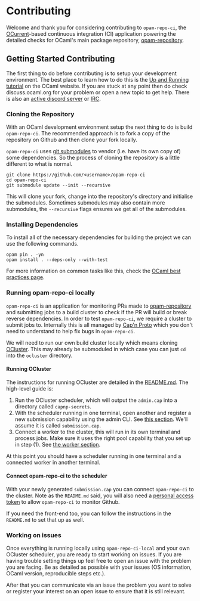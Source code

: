 # Contributing

Welcome and thank you for considering contributing to `opam-repo-ci`, the [OCurrent][]-based continuous integration (CI) application powering the detailed checks for OCaml's main package repository, [opam-repository][].

## Getting Started Contributing

The first thing to do before contributing is to setup your development environment. The best place to learn how to do this is the [Up and Running tutorial](https://v3.ocaml.org/docs/up-and-running) on the OCaml website. If you are stuck at any point then do check discuss.ocaml.org for your problem or open a new topic to get help. There is also an [active discord server](https://discord.gg/cCYQbqN) or [IRC](irc://irc.libera.chat/#ocaml).

### Cloning the Repository

With an OCaml development environment setup the next thing to do is build `opam-repo-ci`. The recommended approach is to fork a copy of the repository on Github and then clone your fork locally. 

`opam-repo-ci` uses [git submodules](https://www.atlassian.com/git/tutorials/git-submodule) to vendor (i.e. have its own copy of) some dependencies. So the process of cloning the repository is a little different to what is normal.

```
git clone https://github.com/<username>/opam-repo-ci
cd opam-repo-ci
git submodule update --init --recursive
```

This will clone your fork, change into the repository's directory and initialise the submodules. Sometimes submodules may also contain more submodules, the `--recursive` flags ensures we get all of the submodules.

### Installing Dependencies

To install all of the necessary dependencies for building the project we can use the following commands.

```
opam pin . -yn
opam install . --deps-only --with-test
```

For more information on common tasks like this, check the [OCaml best practices page](https://v3.ocaml.org/docs/best-practices).

### Running opam-repo-ci locally 

`opam-repo-ci` is an application for monitoring PRs made to [opam-repository][] and submitting jobs to a build cluster to check if the PR will build or break reverse dependencies. In order to test `opam-repo-ci`, we require a cluster to submit jobs to. Internally this is all managed by [Cap'n Proto](https://capnproto.org/) which you don't need to understand to help fix bugs in `opam-repo-ci`.

We will need to run our own build cluster locally which means cloning [OCluster][]. This may already be submoduled in which case you can just `cd` into the `ocluster` directory.

#### Running OCluster

The instructions for running OCluster are detailed in the [README.md](https://github.com/ocurrent/ocluster#the-scheduler-service). The high-level guide is:

1. Run the OCluster scheduler, which will output the `admin.cap` into a directory called `capnp-secrets`.
2. With the scheduler running in one terminal, open another and register a new submission capability using the admin CLI. See [this section](https://github.com/ocurrent/ocluster#clients). We'll assume it is called `submission.cap`.
3. Connect a worker to the cluster, this will run in its own terminal and process jobs. Make sure it uses the right pool capability that you set up in step (1). See [the worker section](https://github.com/ocurrent/ocluster#workers). 

At this point you should have a scheduler running in one terminal and a connected worker in another terminal.

#### Connect opam-repo-ci to the scheduler

With your newly generated `submission.cap` you can connect `opam-repo-ci` to the cluster. Note as the `README.md` said, you will also need a [personal access token](https://github.com/settings/tokens) to allow `opam-repo-ci` to monitor Github.

If you need the front-end too, you can follow the instructions in the `README.md` to set that up as well. 

### Working on issues

Once everything is running locally using `opam-repo-ci-local` and your own OCluster scheduler, you are ready to start working on issues. If you are having trouble setting things up feel free to open an issue with the problem you are facing. Be as detailed as possible with your issues (OS information, OCaml version, reproducible steps etc.).

After that you can communicate via an issue the problem you want to solve or register your interest on an open issue to ensure that it is still relevant.

[OCurrent]: https://github.com/ocurrent/ocurrent
[OCluster]: https://github.com/ocurrent/ocluster
[opam-repository]: https://github.com/ocaml/opam-repository